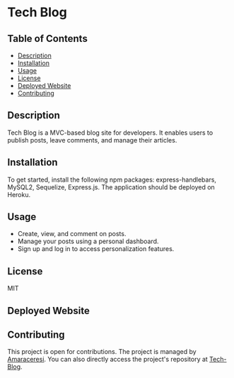 # Tech Blog

## Table of Contents
- [Description](#description)
- [Installation](#installation)
- [Usage](#usage)
- [License](#license)
- [Deployed Website](#deployed)
- [Contributing](#contributing)

## Description
Tech Blog is a MVC-based blog site for developers. It enables users to publish posts, leave comments, and manage their articles.

## Installation
To get started, install the following npm packages: express-handlebars, MySQL2, Sequelize, Express.js. The application should be deployed on Heroku.

## Usage
- Create, view, and comment on posts.
- Manage your posts using a personal dashboard.
- Sign up and log in to access personalization features.

## License
MIT

## Deployed Website

## Contributing
This project is open for contributions. The project is managed by [Amaraceresi](https://github.com/amaraceresi). You can also directly access the project's repository at [Tech-Blog](https://github.com/amaraceresi/tech-blog).

